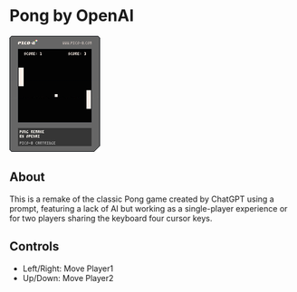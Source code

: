 # Pong by OpenAI

![Pong by OpenAI](./pong.p8.png)

## About

This is a remake of the classic Pong game created by ChatGPT using a prompt, featuring a lack of AI but working as a single-player experience or for two players sharing the keyboard four cursor keys.

## Controls

- Left/Right: Move Player1
- Up/Down: Move Player2
